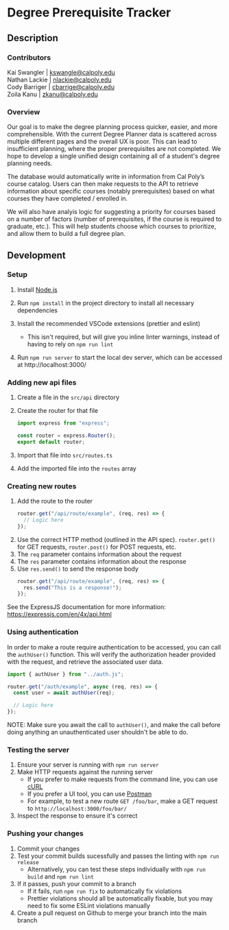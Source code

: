 # Degree Prerequisite Tracker

## Description

### Contributors

Kai Swangler | kswangle@calpoly.edu  
Nathan Lackie | nlackie@calpoly.edu  
Cody Barriger | cbarrige@calpoly.edu  
Zoila Kanu | zkanu@calpoly.edu

### Overview

Our goal is to make the degree planning process quicker, easier, and more comprehensible. With the current Degree Planner data is scattered across multiple different pages and the overall UX is poor. This can lead to insufficient planning, where the proper prerequisites are not completed. We hope to develop a single unified design containing all of a student's degree planning needs.

The database would automatically write in information from Cal Poly’s course catalog. Users can then make requests to the API to retrieve information about specific courses (notably prerequisites) based on what courses they have completed / enrolled in.

We will also have analyis logic for suggesting a priority for courses based on a number of factors (number of prerequisites, if the course is required to graduate, etc.). This will help students choose which courses to prioritize, and allow them to build a full degree plan.

## Development

### Setup

1. Install [Node.js](https://nodejs.org/en)
2. Run `npm install` in the project directory to install all necessary dependencies
3. Install the recommended VSCode extensions (prettier and eslint)

   - This isn't required, but will give you inline linter warnings, instead of having to rely on `npm run lint`

4. Run `npm run server` to start the local dev server, which can be accessed at http://localhost:3000/

### Adding new api files

1. Create a file in the `src/api` directory
2. Create the router for that file

   ```ts
   import express from "express";

   const router = express.Router();
   export default router;
   ```

3. Import that file into `src/routes.ts`
4. Add the imported file into the `routes` array

### Creating new routes

1. Add the route to the router
   ```ts
   router.get("/api/route/example", (req, res) => {
     // Logic here
   });
   ```
2. Use the correct HTTP method (outlined in the API spec). `router.get()` for GET requests, `router.post()` for POST requests, etc.
3. The `req` parameter contains information about the request
4. The `res` parameter contains information about the response
5. Use `res.send()` to send the response body
   ```ts
   router.get("/api/route/example", (req, res) => {
     res.send("This is a response!");
   });
   ```

See the ExpressJS documentation for more information: https://expressjs.com/en/4x/api.html

### Using authentication

In order to make a route require authentication to be accessed, you can call the `authUser()` function. This will verify the authorization header provided with the request, and retrieve the associated user data.

```ts
import { authUser } from "../auth.js";

router.get("/auth/example", async (req, res) => {
  const user = await authUser(req);

  // Logic here
});
```

NOTE: Make sure you await the call to `authUser()`, and make the call before doing anything an unauthenticated user shouldn't be able to do.

### Testing the server

1. Ensure your server is running with `npm run server`
2. Make HTTP requests against the running server
   - If you prefer to make requests from the command line, you can use [cURL](https://curl.se/docs/tutorial.html)
   - If you prefer a UI tool, you can use [Postman](https://www.postman.com/)
   - For example, to test a new route `GET /foo/bar`, make a GET request to `http://localhost:3000/foo/bar/`
3. Inspect the response to ensure it's correct

### Pushing your changes

1. Commit your changes
2. Test your commit builds sucessfully and passes the linting with `npm run release`
   - Alternatively, you can test these steps individually with `npm run build` and `npm run lint`
3. If it passes, push your commit to a branch
   - If it fails, run `npm run fix` to automatically fix violations
   - Prettier violations should all be automatically fixable, but you may need to fix some ESLint violations manually
4. Create a pull request on Github to merge your branch into the main branch
